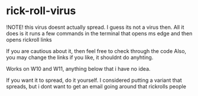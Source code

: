 # rick-roll-virus
!NOTE!
this virus doesnt actually spread. I guess its not a virus then.
All it does is it runs a few commands in the terminal that opens ms edge and then opens rickroll links


If you are cautious about it, then feel free to check through the code
Also, you may change the links if you like, it shouldnt do anyhting.

Works on W10 and W11, anything below that i have no idea.

If you want it to spread, do it yourself. I considered putting a variant that spreads, but i dont want to get an email going around that rickrolls people
